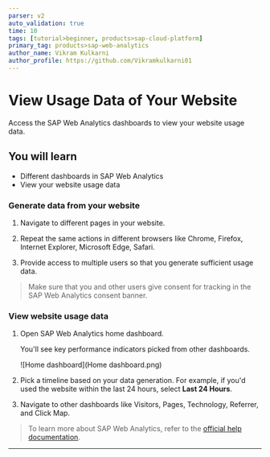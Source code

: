 ```yaml
---
parser: v2
auto_validation: true
time: 10
tags: [tutorial>beginner, products>sap-cloud-platform]
primary_tag: products>sap-web-analytics
author_name: Vikram Kulkarni
author_profile: https://github.com/Vikramkulkarni01
---
```


# View Usage Data of Your Website
<!-- description --> Access the SAP Web Analytics dashboards to view your website usage data.

## You will learn
  - Different dashboards in SAP Web Analytics
  - View your website usage data

### Generate data from your website


1. Navigate to different pages in your website.

2. Repeat the same actions in different browsers like Chrome, Firefox, Internet Explorer, Microsoft Edge, Safari.

3. Provide access to multiple users so that you generate sufficient usage data.

> Make sure that you and other users give consent for tracking in the SAP Web Analytics consent banner.


### View website usage data


1. Open SAP Web Analytics home dashboard.

    You'll see key performance indicators picked from other dashboards.

    ![Home dashboard](Home dashboard.png)

2. Pick a timeline based on your data generation. For example, if you'd used the website within the last 24 hours, select **Last 24 Hours**.

3. Navigate to other dashboards like Visitors, Pages, Technology, Referrer, and Click Map.

>To learn more about SAP Web Analytics, refer to the [official help documentation](https://help.sap.com/viewer/e342b49c78c74d4e8ebc00700a791aee/Cloud/en-US/).




---

